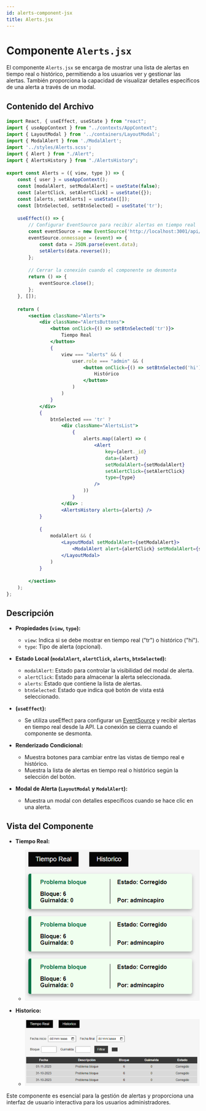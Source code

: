 ```yaml
---
id: alerts-component-jsx
title: Alerts.jsx
---
```


# Componente `Alerts.jsx`

El componente `Alerts.jsx` se encarga de mostrar una lista de alertas en tiempo real o histórico, permitiendo a los usuarios ver y gestionar las alertas. También proporciona la capacidad de visualizar detalles específicos de una alerta a través de un modal.

## Contenido del Archivo

```jsx
import React, { useEffect, useState } from "react";
import { useAppContext } from "../contexts/AppContext";
import { LayoutModal } from '../containers/LayoutModal';
import { ModalAlert } from './ModalAlert';
import '../styles/Alerts.scss';
import { Alert } from "./Alert";
import { AlertsHistory } from "./AlertsHistory";

export const Alerts = ({ view, type }) => {
    const { user } = useAppContext();
    const [modalAlert, setModalAlert] = useState(false);
    const [alertClick, setAlertClick] = useState({});
    const [alerts, setAlerts] = useState([]);
    const [btnSelected, setBtnSelected] = useState('tr');

    useEffect(() => {
        // Configurar EventSource para recibir alertas en tiempo real
        const eventSource = new EventSource('http://localhost:3001/api/alerts');
        eventSource.onmessage = (event) => {
            const data = JSON.parse(event.data);
            setAlerts(data.reverse());
        };

        // Cerrar la conexión cuando el componente se desmonta
        return () => {
            eventSource.close();
        };
    }, []);

    return (
        <section className="Alerts">
            <div className="AlertsButtons">
                <button onClick={() => setBtnSelected('tr')}>
                    Tiempo Real
                </button>
                {
                    view === "alerts" && (
                        user.role === "admin" && (
                            <button onClick={() => setBtnSelected('hi')}>
                                Histórico
                            </button>
                        )
                    )
                }
            </div>
            {
                btnSelected === 'tr' ?
                    <div className="AlertsList">
                        {
                            alerts.map((alert) => (
                                <Alert
                                    key={alert._id}
                                    data={alert}
                                    setModalAlert={setModalAlert}
                                    setAlertClick={setAlertClick}
                                    type={type}
                                />
                            ))
                        }
                    </div> :
                    <AlertsHistory alerts={alerts} />
            }

            {
                modalAlert && (
                    <LayoutModal setModalAlert={setModalAlert}>
                        <ModalAlert alert={alertClick} setModalAlert={setModalAlert} />
                    </LayoutModal>
                )
            }

        </section>
    );
};
```

## Descripción

- **Propiedades (`view`, `type`):**
  - `view`: Indica si se debe mostrar en tiempo real ("tr") o histórico ("hi").
  - `type`: Tipo de alerta (opcional).

- **Estado Local (`modalAlert`, `alertClick`, `alerts`, `btnSelected`):**
  - `modalAlert`: Estado para controlar la visibilidad del modal de alerta.
  - `alertClick`: Estado para almacenar la alerta seleccionada.
  - `alerts`: Estado que contiene la lista de alertas.
  - `btnSelected`: Estado que indica qué botón de vista está seleccionado.

- **(`useEffect`):**
  - Se utiliza useEffect para configurar un [EventSource](https://developer.mozilla.org/en-US/docs/Web/API/EventSource) y recibir alertas en tiempo real desde la API. La conexión se cierra cuando el componente se desmonta.

- **Renderizado Condicional:**
  - Muestra botones para cambiar entre las vistas de tiempo real e histórico.
  - Muestra la lista de alertas en tiempo real o histórico según la selección del botón.

- **Modal de Alerta (`LayoutModal` y `ModalAlert`):**
  - Muestra un modal con detalles específicos cuando se hace clic en una alerta.


## Vista del Componente
- **Tiempo Real:**
   - ![imagen de alerta](/img/alerts1.png) 

- **Historico:**
   - ![imagen de alerta](/img/alerts2.png)


Este componente es esencial para la gestión de alertas y proporciona una interfaz de usuario interactiva para los usuarios administradores.

